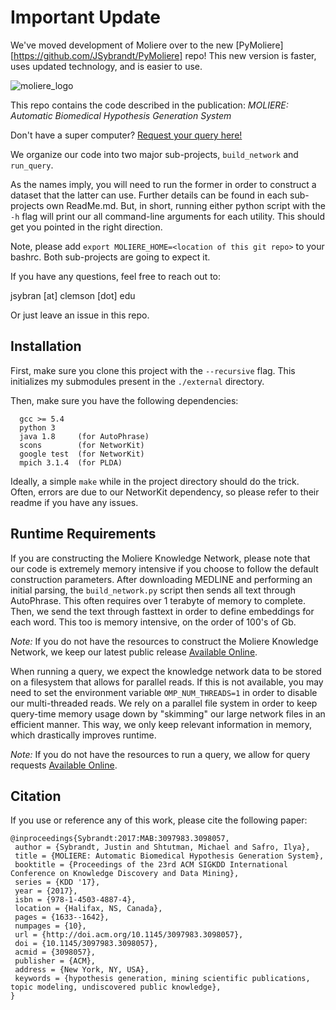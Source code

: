# Important Update

We've moved development of Moliere over to the new [PyMoliere][https://github.com/JSybrandt/PyMoliere] repo! This new version is faster, uses updated technology, and is easier to use.


![moliere_logo][moliere_logo]

This repo contains the code described in the publication: *MOLIERE: Automatic Biomedical Hypothesis Generation System*

Don't have a super computer? [Request your query here!][moliere_query]

We organize our code into two major sub-projects, `build_network` and `run_query`.

As the names imply, you will need to run the former in order to construct a dataset that the latter can use.
Further details can be found in each sub-projects own ReadMe.md.
But, in short, running either python script with the `-h` flag will print our all command-line arguments for each utility.
This should get you pointed in the right direction.

Note, please add `export MOLIERE_HOME=<location of this git repo>` to your bashrc.
Both sub-projects are going to expect it.

If you have any questions, feel free to reach out to:

jsybran [at] clemson [dot] edu

Or just leave an issue in this repo.


## Installation

First, make sure you clone this project with the `--recursive` flag.
This initializes my submodules present in the `./external` directory.

Then, make sure you have the following dependencies:

```
  gcc >= 5.4
  python 3
  java 1.8     (for AutoPhrase)
  scons        (for NetworKit)
  google test  (for NetworKit)
  mpich 3.1.4  (for PLDA)
```

Ideally, a simple `make` while in the project directory should do the trick.
Often, errors are due to our NetworKit dependency, so please refer to their readme if you have any issues.

## Runtime Requirements

If you are constructing the Moliere Knowledge Network, please note that our code is extremely memory intensive if you choose to follow the default construction parameters.
After downloading MEDLINE and performing an initial parsing, the `build_network.py` script then sends all text through AutoPhrase.
This often requires over 1 terabyte of memory to complete.
Then, we send the text through fasttext in order to define embeddings for each word.
This too is memory intensive, on the order of 100's of Gb.

*Note:* If you do not have the resources to construct the Moliere Knowledge Network, we keep our latest public release [Available Online][moliere_data].

When running a query, we expect the knowledge network data to be stored on a filesystem that allows for parallel reads.
If this is not available, you may need to set the environment variable `OMP_NUM_THREADS=1` in order to disable our multi-threaded reads.
We rely on a parallel file system in order to keep query-time memory usage down by "skimming" our large network files in an efficient manner.
This way, we only keep relevant information in memory, which drastically improves runtime.

*Note:* If you do not have the resources to run a query, we allow for query requests [Available Online][moliere_query].

## Citation

If you use or reference any of this work, please cite the following paper:

    @inproceedings{Sybrandt:2017:MAB:3097983.3098057,
     author = {Sybrandt, Justin and Shtutman, Michael and Safro, Ilya},
     title = {MOLIERE: Automatic Biomedical Hypothesis Generation System},
     booktitle = {Proceedings of the 23rd ACM SIGKDD International Conference on Knowledge Discovery and Data Mining},
     series = {KDD '17},
     year = {2017},
     isbn = {978-1-4503-4887-4},
     location = {Halifax, NS, Canada},
     pages = {1633--1642},
     numpages = {10},
     url = {http://doi.acm.org/10.1145/3097983.3098057},
     doi = {10.1145/3097983.3098057},
     acmid = {3098057},
     publisher = {ACM},
     address = {New York, NY, USA},
     keywords = {hypothesis generation, mining scientific publications, topic modeling, undiscovered public knowledge},
    }

[moliere_logo]:http://sybrandt.com/img/logo/moliere_logo.png
[moliere_query]:http://sybrandt.com/post/moliere-run-query/
[moliere_data]:https://drive.google.com/open?id=1mHTcKvt6EhkHhDjQlHZ7S0T3WGZZ6K5E

